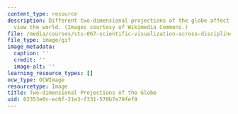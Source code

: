 ```yaml
---
content_type: resource
description: Different two-dimensional projections of the globe affect the way we
  view the world. (Images courtesy of Wikimedia Commons.)
file: /media/courses/sts-067-scientific-visualization-across-disciplines-a-critical-introduction-spring-2005/02353e0cec6f21e3f331570b7e79fef9_animatedmaps.gif
file_type: image/gif
image_metadata:
  caption: ''
  credit: ''
  image-alt: ''
learning_resource_types: []
ocw_type: OCWImage
resourcetype: Image
title: Two-dimensional Projections of the Globe
uid: 02353e0c-ec6f-21e3-f331-570b7e79fef9
---
```

